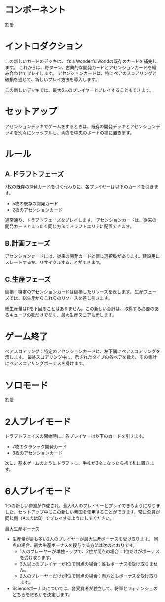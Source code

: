 # コンポーネント

割愛

# イントロダクション

この新しいカードのデッキは、It’s a WonderfulWorldの既存のカードを補完します。 これからは、毎ターン、古典的な開発カードとアセンションカードを組み合わせてプレイします。 アセンションカードは、特にペアのスコアリングと破損を通じて、新しいプレイ方法を導入します。 

この新しいデッキでは、最大6人のプレイヤーとプレイすることもできます。

# セットアップ

アセンションデッキでゲームをするときは、既存の開発デッキとアセンションデッキを別々にシャッフルし、両方を中央のボードの横に置きます。

# ルール

## A.ドラフトフェーズ 

7枚の既存の開発カードを引く代わりに、各プレイヤーは以下のカードを引きます。

- 5枚の既存の開発カード
- 2枚のアセンションカード

通常通り、ドラフトフェーズをプレイします。 アセンションカードは、従来の開発カードとまったく同じ方法でドラフトエリアに配置できます。

## B.計画フェーズ

アセンションカードには、従来の開発カードと同じ選択肢があります。建設用にスレートするか、リサイクルすることができます。

## C.生産フェーズ

破損：特定のアセンションカードは破損したリソースを表します。 生産フェーズでは、総生産からこれらのリソースを差し引きます。

総生産量は0を下回ることはありません。この新しい合計は、取得する必要のあるキューブの数だけでなく、最大生産スコアも示します。

# ゲーム終了

ペアスコアリング：特定のアセンションカードは、左下隅にペアスコアリングを示します。 最終スコアリング中に、示されたタイプの各ペアを数え、その集計にペアスコアリングボーナスを掛けます。

# ソロモード

割愛

# 2人プレイモード

ドラフトフェイズの開始時に、各プレイヤーは以下のカードを引きます。

- 7枚のクラシック開発カード
- 3枚のアセンションカード

次に、基本ゲームのようにドラフトし、手札が3枚になったら捨て札に置きます。

# 6人プレイモード

1つの新しい帝国が作成され、最大6人のプレイヤーとプレイできるようになりました。セットアップ中にこの新しい帝国を使用することができます。常に全員が同じ側（AまたはB）でプレイするようにしてください。

最大生産ボーナス 

- 生産量が最も多い2人のプレイヤーが最大生産ボーナスを受け取ります。 同点の場合、最大生産ボーナスを授与する方法は次のとおりです。 
  - 1人のプレーヤーが単独トップで、2位が同点の場合：1位だけがボーナスを受け取ります。
  - 3人以上のプレイヤーが1位で同点の場合：誰もボーナスを受け取りません。
  - 2人のプレーヤーだけが1位で同点の場合：両方ともボーナスを受け取ります。
- Scienceボーナスについては、各受賞者が独立して、将軍とフィナンシェのどちらを取るかを決定します。

